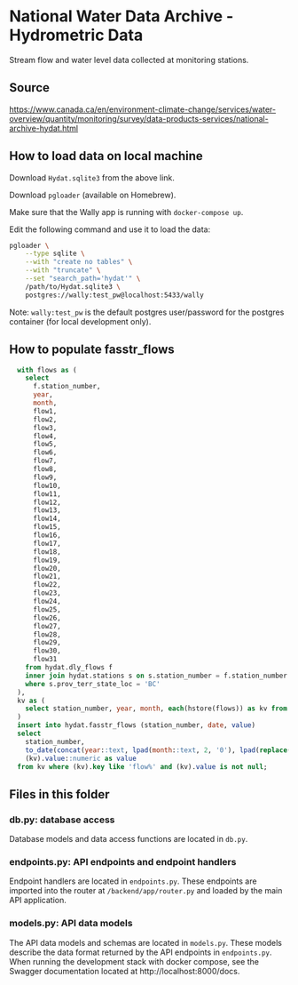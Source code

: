 # National Water Data Archive - Hydrometric Data

Stream flow and water level data collected at monitoring stations.

## Source

https://www.canada.ca/en/environment-climate-change/services/water-overview/quantity/monitoring/survey/data-products-services/national-archive-hydat.html


## How to load data on local machine

Download `Hydat.sqlite3` from the above link.

Download `pgloader` (available on Homebrew).

Make sure that the Wally app is running with `docker-compose up`.

Edit the following command and use it to load the data:
```sh
pgloader \
    --type sqlite \
    --with "create no tables" \
    --with "truncate" \
    --set "search_path='hydat'" \
    /path/to/Hydat.sqlite3 \
    postgres://wally:test_pw@localhost:5433/wally
```

Note: `wally:test_pw` is the default postgres user/password for the postgres container (for local development only).

## How to populate fasstr_flows

```sql
  with flows as (
    select
      f.station_number,
      year,
      month,
      flow1,
      flow2,
      flow3,
      flow4,
      flow5,
      flow6,
      flow7,
      flow8,
      flow9,
      flow10,
      flow11,
      flow12,
      flow13,
      flow14,
      flow15,
      flow16,
      flow17,
      flow18,
      flow19,
      flow20,
      flow21,
      flow22,
      flow23,
      flow24,
      flow25,
      flow26,
      flow27,
      flow28,
      flow29,
      flow30,
      flow31
    from hydat.dly_flows f
    inner join hydat.stations s on s.station_number = f.station_number
    where s.prov_terr_state_loc = 'BC'
  ),
  kv as (
    select station_number, year, month, each(hstore(flows)) as kv from flows
  )
  insert into hydat.fasstr_flows (station_number, date, value)
  select
    station_number,
    to_date(concat(year::text, lpad(month::text, 2, '0'), lpad(replace((kv).key, 'flow', '')::text, 2, '0')), 'YYYYMMDD') as date,
    (kv).value::numeric as value
  from kv where (kv).key like 'flow%' and (kv).value is not null;
  ```

## Files in this folder

### db.py: database access

Database models and data access functions are located in `db.py`.

### endpoints.py: API endpoints and endpoint handlers

Endpoint handlers are located in `endpoints.py`.
These endpoints are imported into the router at `/backend/app/router.py` and loaded by the main API application.

### models.py: API data models

The API data models and schemas are located in `models.py`. These models describe the data format returned by the API endpoints in `endpoints.py`.
When running the development stack with docker compose, see the Swagger documentation located at http://localhost:8000/docs.
